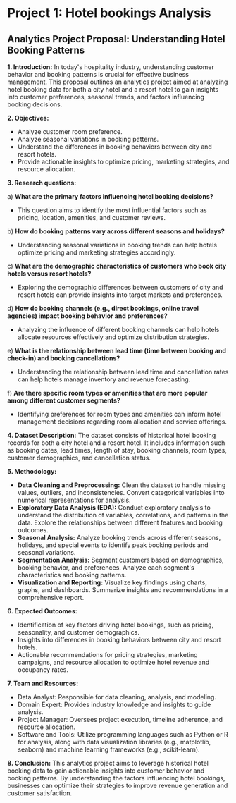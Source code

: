 # Project 1: Hotel bookings Analysis
## Analytics Project Proposal: Understanding Hotel Booking Patterns

**1. Introduction:**
   In today's hospitality industry, understanding customer behavior and booking patterns is crucial for effective business management. This proposal outlines an analytics project aimed at analyzing hotel booking data for both a city hotel and a resort hotel to gain insights into customer preferences, seasonal trends, and factors influencing booking decisions.

**2. Objectives:**
   - Analyze customer room preference.
   - Analyze seasonal variations in booking patterns.
   - Understand the differences in booking behaviors between city and resort hotels.
   - Provide actionable insights to optimize pricing, marketing strategies, and resource allocation.

**3. Research questions:**

 a) **What are the primary factors influencing hotel booking decisions?**
   - This question aims to identify the most influential factors such as pricing, location, amenities, and customer reviews.

 b) **How do booking patterns vary across different seasons and holidays?**
   - Understanding seasonal variations in booking trends can help hotels optimize pricing and marketing strategies accordingly.

 c) **What are the demographic characteristics of customers who book city hotels versus resort hotels?**
   - Exploring the demographic differences between customers of city and resort hotels can provide insights into target markets and preferences.

 d) **How do booking channels (e.g., direct bookings, online travel agencies) impact booking behavior and preferences?**
   - Analyzing the influence of different booking channels can help hotels allocate resources effectively and optimize distribution strategies.

 e) **What is the relationship between lead time (time between booking and check-in) and booking cancellations?**
   - Understanding the relationship between lead time and cancellation rates can help hotels manage inventory and revenue forecasting.

 f) **Are there specific room types or amenities that are more popular among different customer segments?**
   - Identifying preferences for room types and amenities can inform hotel management decisions regarding room allocation and service offerings.

**4. Dataset Description:**
   The dataset consists of historical hotel booking records for both a city hotel and a resort hotel. It includes information such as booking dates, lead times, length of stay, booking channels, room types, customer demographics, and cancellation status.

**5. Methodology:**
   - **Data Cleaning and Preprocessing:** Clean the dataset to handle missing values, outliers, and inconsistencies. Convert categorical variables into numerical representations for analysis.
   - **Exploratory Data Analysis (EDA):** Conduct exploratory analysis to understand the distribution of variables, correlations, and patterns in the data. Explore the relationships between different features and booking outcomes.
   - **Seasonal Analysis:** Analyze booking trends across different seasons, holidays, and special events to identify peak booking periods and seasonal variations.
   - **Segmentation Analysis:** Segment customers based on demographics, booking behavior, and preferences. Analyze each segment's characteristics and booking patterns.
   - **Visualization and Reporting:** Visualize key findings using charts, graphs, and dashboards. Summarize insights and recommendations in a comprehensive report.

**6. Expected Outcomes:**
   - Identification of key factors driving hotel bookings, such as pricing, seasonality, and customer demographics.
   - Insights into differences in booking behaviors between city and resort hotels.
   - Actionable recommendations for pricing strategies, marketing campaigns, and resource allocation to optimize hotel revenue and occupancy rates.

**7. Team and Resources:**
   - Data Analyst: Responsible for data cleaning, analysis, and modeling.
   - Domain Expert: Provides industry knowledge and insights to guide analysis.
   - Project Manager: Oversees project execution, timeline adherence, and resource allocation.
   - Software and Tools: Utilize programming languages such as Python or R for analysis, along with data visualization libraries (e.g., matplotlib, seaborn) and machine learning frameworks (e.g., scikit-learn).

**8. Conclusion:**
   This analytics project aims to leverage historical hotel booking data to gain actionable insights into customer behavior and booking patterns. By understanding the factors influencing hotel bookings, businesses can optimize their strategies to improve revenue generation and customer satisfaction.





